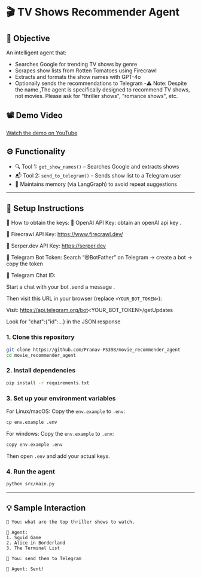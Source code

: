 # 🎬 TV Shows Recommender Agent

## 🧠 Objective
An intelligent agent that:
- Searches Google for trending TV shows by genre  
- Scrapes show lists from Rotten Tomatoes using Firecrawl  
- Extracts and formats the show names with GPT-4o  
- Optionally sends the recommendations to Telegram
-⚠️ Note: Despite the name ,The agent is specifically designed to recommend TV shows, not movies. Please ask for "thriller shows", "romance shows", etc.

## 📽️ Demo Video

[Watch the demo on YouTube](https://youtu.be/Rfd4Wjm7JoU)


## ⚙️ Functionality
- 🔍 Tool 1: `get_show_names()` – Searches Google and extracts shows  
- 📬 Tool 2: `send_to_telegram()` – Sends show list to a Telegram user  
- 🧠 Maintains memory (via LangGraph) to avoid repeat suggestions  

---

## 🚀 Setup Instructions

🔑 How to obtain the keys:
🔹 OpenAI API Key: obtain an openAI api key .

🔹 Firecrawl API Key: https://www.firecrawl.dev/

🔹 Serper.dev API Key: https://serper.dev

🔹 Telegram Bot Token: Search “@BotFather” on Telegram → create a bot → copy the token

🔹 Telegram Chat ID:

Start a chat with your bot .send a message .

Then visit this URL in your browser (replace `<YOUR_BOT_TOKEN>`):

Visit: https://api.telegram.org/bot<YOUR_BOT_TOKEN>/getUpdates

Look for "chat":{"id":...} in the JSON response

### 1. Clone this repository

```bash
git clone https://github.com/Pranav-PS398/movie_recommender_agent
cd movie_recommender_agent
```

### 2. Install dependencies

```bash
pip install -r requirements.txt
```

### 3. Set up your environment variables
For Linux/macOS:
Copy the `env.example` to `.env`:

```bash
cp env.example .env
```
For windows:
Copy the `env.example` to `.env`:

```bash
copy env.example .env
```


Then open `.env` and add your actual keys.

### 4. Run the agent

```bash
python src/main.py
```

---

## 💡 Sample Interaction

```text
👤 You: what are the top thriller shows to watch.

🤖 Agent:
1. Squid Game  
2. Alice in Borderland  
3. The Terminal List  

👤 You: send them to Telegram

🤖 Agent: Sent!
```

